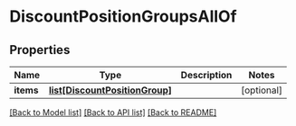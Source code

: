 # DiscountPositionGroupsAllOf

## Properties
Name | Type | Description | Notes
------------ | ------------- | ------------- | -------------
**items** | [**list[DiscountPositionGroup]**](DiscountPositionGroup.md) |  | [optional] 

[[Back to Model list]](../README.md#documentation-for-models) [[Back to API list]](../README.md#documentation-for-api-endpoints) [[Back to README]](../README.md)


